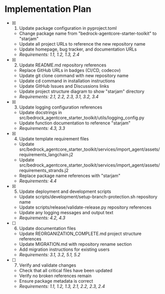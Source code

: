 # Implementation Plan

- [x] 1. Update package configuration in pyproject.toml














  - Change package name from "bedrock-agentcore-starter-toolkit" to "starjam"
  - Update all project URLs to reference the new repository name
  - Update homepage, bug tracker, and documentation URLs
  - _Requirements: 1.1, 1.2, 1.3, 2.4_

- [x] 2. Update README.md repository references





  - Replace GitHub URLs in badges (CI/CD, codecov)
  - Update git clone command with new repository name
  - Update cd command in installation instructions
  - Update GitHub Issues and Discussions links
  - Update project structure diagram to show "starjam" directory
  - _Requirements: 2.1, 2.2, 2.3, 3.1, 3.2, 3.4_

- [x] 3. Update logging configuration references





  - Update docstrings in src/bedrock_agentcore_starter_toolkit/utils/logging_config.py
  - Update function documentation to reference "starjam"
  - _Requirements: 4.3, 3.3_

- [x] 4. Update template requirement files





  - Update src/bedrock_agentcore_starter_toolkit/services/import_agent/assets/requirements_langchain.j2
  - Update src/bedrock_agentcore_starter_toolkit/services/import_agent/assets/requirements_strands.j2
  - Replace package name references with "starjam"
  - _Requirements: 4.4_

- [x] 5. Update deployment and development scripts





  - Update scripts/development/setup-branch-protection.sh repository name
  - Update scripts/release/validate-release.py repository references
  - Update any logging messages and output text
  - _Requirements: 4.2, 4.3_

- [ ] 6. Update documentation files
  - Update REORGANIZATION_COMPLETE.md project structure references
  - Update MIGRATION.md with repository rename section
  - Add migration instructions for existing users
  - _Requirements: 3.1, 3.2, 5.1, 5.2_

- [ ] 7. Verify and validate changes
  - Check that all critical files have been updated
  - Verify no broken references remain
  - Ensure package metadata is correct
  - _Requirements: 1.1, 1.2, 1.3, 2.1, 2.2, 2.3, 2.4_
